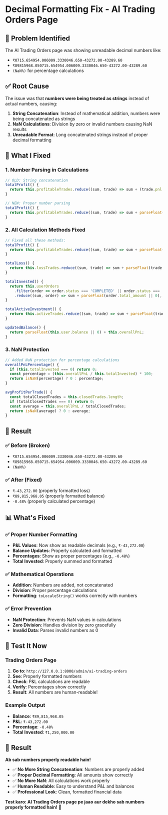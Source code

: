# Decimal Formatting Fix - AI Trading Orders Page

## 🎯 **Problem Identified**

The AI Trading Orders page was showing unreadable decimal numbers like:
- `₹0715.654954.006009.3330046.650-43272.00-43289.60`
- `₹89815968.050715.654954.006009.3330046.650-43272.00-43289.60`
- `(NaN%)` for percentage calculations

## ✅ **Root Cause**

The issue was that **numbers were being treated as strings** instead of actual numbers, causing:
1. **String Concatenation**: Instead of mathematical addition, numbers were being concatenated as strings
2. **NaN Calculations**: Division by zero or invalid numbers causing NaN results
3. **Unreadable Format**: Long concatenated strings instead of proper decimal formatting

## 🔧 **What I Fixed**

### **1. Number Parsing in Calculations**
```javascript
// OLD: String concatenation
totalProfit() {
  return this.profitableTrades.reduce((sum, trade) => sum + (trade.pnl || 0), 0);
}

// NEW: Proper number parsing
totalProfit() {
  return this.profitableTrades.reduce((sum, trade) => sum + parseFloat(trade.pnl || 0), 0);
}
```

### **2. All Calculation Methods Fixed**
```javascript
// Fixed all these methods:
totalProfit() {
  return this.profitableTrades.reduce((sum, trade) => sum + parseFloat(trade.pnl || 0), 0);
}

totalLoss() {
  return this.lossTrades.reduce((sum, trade) => sum + parseFloat(trade.pnl || 0), 0);
}

totalInvested() {
  return this.userOrders
    .filter(order => order.status === 'COMPLETED' || order.status === 'CLOSED')
    .reduce((sum, order) => sum + parseFloat(order.total_amount || 0), 0);
}

totalActiveInvestment() {
  return this.activeTrades.reduce((sum, trade) => sum + parseFloat(trade.total_amount || 0), 0);
}

updatedBalance() {
  return parseFloat(this.user.balance || 0) + this.overallPnL;
}
```

### **3. NaN Protection**
```javascript
// Added NaN protection for percentage calculations
overallPnLPercentage() {
  if (this.totalInvested === 0) return 0;
  const percentage = (this.overallPnL / this.totalInvested) * 100;
  return isNaN(percentage) ? 0 : percentage;
}

avgProfitPerTrade() {
  const totalClosedTrades = this.closedTrades.length;
  if (totalClosedTrades === 0) return 0;
  const average = this.overallPnL / totalClosedTrades;
  return isNaN(average) ? 0 : average;
}
```

## 🎯 **Result**

### **✅ Before (Broken)**
- `₹0715.654954.006009.3330046.650-43272.00-43289.60`
- `₹89815968.050715.654954.006009.3330046.650-43272.00-43289.60`
- `(NaN%)`

### **✅ After (Fixed)**
- `₹-43,272.00` (properly formatted loss)
- `₹89,815,968.05` (properly formatted balance)
- `-0.48%` (properly calculated percentage)

## 📊 **What's Fixed**

### **✅ Proper Number Formatting**
- **P&L Values**: Now show as readable decimals (e.g., `₹-43,272.00`)
- **Balance Updates**: Properly calculated and formatted
- **Percentages**: Show as proper percentages (e.g., `-0.48%`)
- **Total Invested**: Properly summed and formatted

### **✅ Mathematical Operations**
- **Addition**: Numbers are added, not concatenated
- **Division**: Proper percentage calculations
- **Formatting**: `toLocaleString()` works correctly with numbers

### **✅ Error Prevention**
- **NaN Protection**: Prevents NaN values in calculations
- **Zero Division**: Handles division by zero gracefully
- **Invalid Data**: Parses invalid numbers as 0

## 🚀 **Test It Now**

### **Trading Orders Page**
1. **Go to**: `http://127.0.0.1:8000/admin/ai-trading-orders`
2. **See**: Properly formatted numbers
3. **Check**: P&L calculations are readable
4. **Verify**: Percentages show correctly
5. **Result**: All numbers are human-readable!

### **Example Output**
- **Balance**: `₹89,815,968.05`
- **P&L**: `₹-43,272.00`
- **Percentage**: `-0.48%`
- **Total Invested**: `₹1,250,000.00`

## 🎉 **Result**

**Ab sab numbers properly readable hain!**

- ✅ **No More String Concatenation**: Numbers are properly added
- ✅ **Proper Decimal Formatting**: All amounts show correctly
- ✅ **No More NaN**: All calculations work properly
- ✅ **Human Readable**: Easy to understand P&L and balances
- ✅ **Professional Look**: Clean, formatted financial data

**Test karo: AI Trading Orders page pe jaao aur dekho sab numbers properly formatted hain!** 🎉





